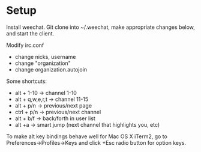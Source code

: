 # Setup

Install weechat. Git clone into ~/.weechat, make appropriate changes below, and
start the client.

Modify irc.conf

  * change nicks, username
  * change "organization"
  * change organization.autojoin

Some shortcuts:
  * alt + 1-10 -> channel 1-10
  * alt + q,w,e,r,t -> channel 11-15
  * alt + p/n -> previous/next page
  * ctrl + p/n -> previous/next channel
  * alt + b/f -> back/forth in user list
  * alt +a -> smart jump (next channel that highlights you, etc)

To make alt key bindings behave well for Mac OS X iTerm2, go to
Preferences->Profiles->Keys and click +Esc radio button for option keys.
